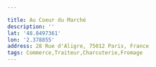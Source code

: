 ```yaml
---

title: Au Coeur du Marché
description: ''
lat: '48.8497361'
lon: '2.378855'
address: 28 Rue d'Aligre, 75012 Paris, France
tags: Commerce,Traiteur,Charcuterie,Fromage
---
```

